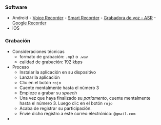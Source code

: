 ### Software

* Android
        - [Voice Recorder](https://play.google.com/store/apps/details?id=com.media.bestrecorder.audiorecorder&hl=en_US)
        - [Smart Recorder](https://play.google.com/store/apps/details?id=com.andrwq.recorder)
        - [Grabadora de voz - ASR](https://play.google.com/store/apps/details?id=com.nll.asr)
        - [Google Recorder](https://play.google.com/store/apps/details?id=com.google.android.apps.recorder&hl=en_US)
* iOS

### Grabación
* Consideraciones técnicas
    - formato de grabación: `.mp3` o `.wav`
    - calidad de grabación: 192 kbps
* Proceso
    * Instalar la aplicación en su dispositivo
    * Lanzar la aplicación
    * Clic en el botón `rojo`
    * Cuente mentalmente hasta el número 3
    * Empieze a grabar su _speech_
    * Una vez que haya finalizado su _parlamento_, cuente mentalmente hasta el número 3. Luego clic en el botón `rojo`
    * Acaba de registrar su participación.
    * Envíe dicho registro a este correo electrónico: `@gmail.com`
* 